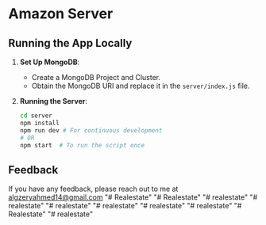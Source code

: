 # Amazon Server

## Running the App Locally

1. **Set Up MongoDB**:
   - Create a MongoDB Project and Cluster.
   - Obtain the MongoDB URI and replace it in the `server/index.js` file.

2. **Running the Server**:

   ```bash
   cd server
   npm install
   npm run dev # For continuous development
   # OR
   npm start  # To run the script once
   ```

## Feedback

If you have any feedback, please reach out to me at <algzeryahmed14@gmail.com>
"# Realestate" 
"# Realestate" 
"# realestate" 
"# realestate" 
"# realestate" 
"# realestate" 
"# realestate" 
"# realestate" 
"# Realestate" 
"# realestate" 
